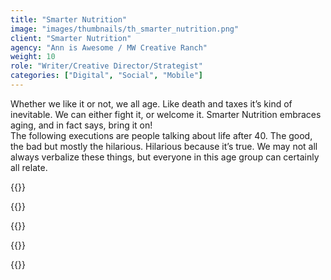```yaml
---
title: "Smarter Nutrition"
image: "images/thumbnails/th_smarter_nutrition.png"
client: "Smarter Nutrition"
agency: "Ann is Awesome / MW Creative Ranch"
weight: 10
role: "Writer/Creative Director/Strategist"
categories: ["Digital", "Social", "Mobile"]
---
```


Whether we like it or not, we all age. Like death and taxes it’s kind of inevitable. We can either fight it, or welcome it. Smarter Nutrition embraces aging, and in fact says, bring it on!  
The following executions are people talking about life after 40. The good, the bad but mostly the hilarious. Hilarious because it’s true. We may not all always verbalize these things, but everyone in this age group can certainly all relate.

{{<img-responsive src="/images/portfolio/smarter_nutrition/SN1.png">}}

{{<img-responsive src="/images/portfolio/smarter_nutrition/SN2.png">}}

{{<img-responsive src="/images/portfolio/smarter_nutrition/SN3.png">}}

{{<img-responsive src="/images/portfolio/smarter_nutrition/SN4.png">}}

{{<img-responsive src="/images/portfolio/smarter_nutrition/SN5.png">}}
